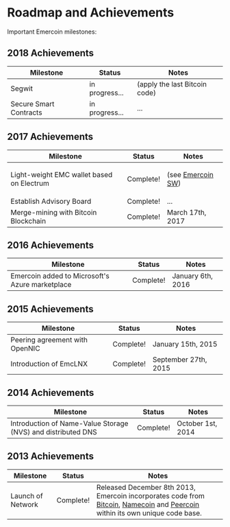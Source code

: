 # Roadmap and Achievements

Important Emercoin milestones:

2018 Achievements
-----------------

<div class="boxOverflow">
<table>
<thead>
<tr>
<th>Milestone</th>
<th>Status</th>
<th>Notes</th>
</tr>
</thead>
<tbody>
<tr>
<td>Segwit</td>
<td>in progress...</td>
<td>(apply the last Bitcoin code)</td>
</tr>
<tr>
<td>Secure Smart Contracts</td>
<td>in progress...</td>
<td>...</td>
</tr>
</tbody>
</table>
</div>

2017 Achievements
-----------------

<div class="boxOverflow">
<table>
<thead>
<tr>
<th>Milestone</th>
<th>Status</th>
<th>Notes</th>
</tr>
</thead>
<tbody>
<tr>
<td>Light-weight EMC wallet based on Electrum</td>
<td>Complete!</td>
<td>
  
(see [Emercoin SW](/en/install-software/mobile-wallets/emercoin-sw.md))
  
</td>
</tr>
<tr>
<td>Establish Advisory Board</td>
<td>Complete!</td>
<td>...</td>
</tr>
<tr>
<td>Merge-mining with Bitcoin Blockchain</td>
<td>Complete!</td>
<td>March 17th, 2017</td>
</tr>
</tbody>
</table>
</div>

2016 Achievements
-----------------

<div class="boxOverflow">
<table>
<thead>
<tr>
<th>Milestone</th>
<th>Status</th>
<th>Notes</th>
</tr>
</thead>
<tbody>
<tr>
<td>Emercoin added to Microsoft's Azure marketplace</td>
<td>Complete!</td>
<td>January 6th, 2016</td>
</tr>
</tbody>
</table>
</div>

2015 Achievements
-----------------

<div class="boxOverflow">
<table>
<thead>
<tr>
<th>Milestone</th>
<th>Status</th>
<th>Notes</th>
</tr>
</thead>
<tbody>
<tr>
<td>Peering agreement with OpenNIC</td>
<td>Complete!</td>
<td>January 15th, 2015</td>
</tr>
<tr>
<td>Introduction of EmcLNX</td>
<td>Complete!</td>
<td>September 27th, 2015</td>
</tr>
</tbody>
</table>
</div>

2014 Achievements
-----------------

<div class="boxOverflow">
<table>
<thead>
<tr>
<th>Milestone</th>
<th>Status</th>
<th>Notes</th>
</tr>
</thead>
<tbody>
<tr>
<td>Introduction of Name-Value Storage (NVS) and distributed DNS</td>
<td>Complete!</td>
<td>October 1st, 2014</td>
</tr>
</tbody>
</table>
</div>

2013 Achievements
-----------------

<div class="boxOverflow">
<table>
<thead>
<tr>
<th>Milestone</th>
<th>Status</th>
<th>Notes</th>
</tr>
</thead>
<tbody>
<tr>
<td>Launch of Network</td>
<td>Complete!</td>
<td>Released December 8th 2013, Emercoin incorporates code from <a target="_blank" rel="nofollow" href="https://en.wikipedia.org/wiki/Bitcoin">Bitcoin</a>, <a target="_blank" rel="nofollow" href="https://en.wikipedia.org/wiki/Namecoin">Namecoin</a> and <a target="_blank" rel="nofollow" href="https://en.wikipedia.org/wiki/Peercoin">Peercoin</a> within its own unique code base.</td>
</tr>
</tbody>
</table>
</div>

